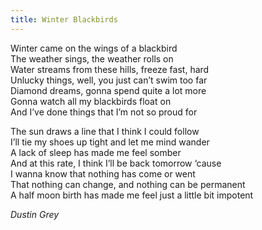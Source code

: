 ```yaml
---
title: Winter Blackbirds
---
```


Winter came on the wings of a blackbird  
The weather sings, the weather rolls on  
Water streams from these hills, freeze fast, hard  
Unlucky things, well, you just can’t swim too far  
Diamond dreams, gonna spend quite a lot more  
Gonna watch all my blackbirds float on  
And I’ve done things that I’m not so proud for  

The sun draws a line that I think I could follow  
I’ll tie my shoes up tight and let me mind wander  
A lack of sleep has made me feel somber  
And at this rate, I think I’ll be back tomorrow ‘cause  
I wanna know that nothing has come or went  
That nothing can change, and nothing can be permanent  
A half moon birth has made me feel just a little bit impotent  

*Dustin Grey*
